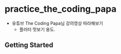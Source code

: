 # practice_the_coding_papa

-   유튜브 The Coding Papa님 강의영상 따라해보기
    - 플러터 맛보기 용도.

## Getting Started

